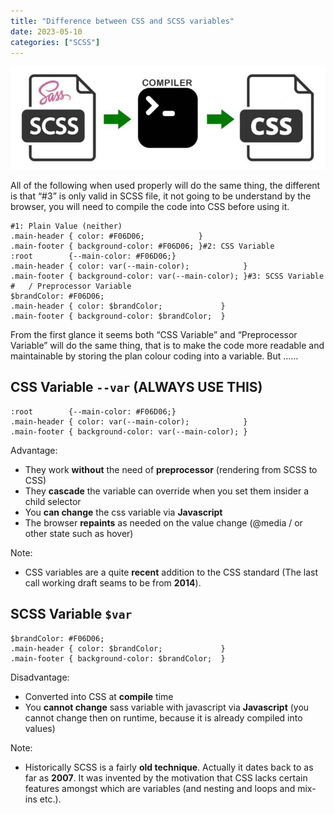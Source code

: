 ```yaml
---
title: "Difference between CSS and SCSS variables"
date: 2023-05-10
categories: ["SCSS"]
---
```




![img](0*b51OxRUtHumX5VRX.jpg)

All of the following when used properly will do the same thing, the different is that “#3” is only valid in SCSS file, it not going to be understand by the browser, you will need to compile the code into CSS before using it.

```
#1: Plain Value (neither)
.main-header { color: #F06D06;            }
.main-footer { background-color: #F06D06; }#2: CSS Variable
:root        {--main-color: #F06D06;}
.main-header { color: var(--main-color);            }
.main-footer { background-color: var(--main-color); }#3: SCSS Variable
#   / Preprocessor Variable
$brandColor: #F06D06;
.main-header { color: $brandColor;             }
.main-footer { background-color: $brandColor;  }
```

From the first glance it seems both “CSS Variable” and “Preprocessor Variable” will do the same thing, that is to make the code more readable and maintainable by storing the plan colour coding into a variable. But ……

## CSS Variable `--var` (ALWAYS USE THIS)

```
:root        {--main-color: #F06D06;}
.main-header { color: var(--main-color);            }
.main-footer { background-color: var(--main-color); }
```

Advantage:

-   They work **without** the need of **preprocessor** (rendering from SCSS to CSS)
-   They **cascade** the variable can override when you set them insider a child selector
-   You **can change** the css variable via **Javascript**
-   The browser **repaints** as needed on the value change (@media / or other state such as hover)

Note:

-   CSS variables are a quite **recent** addition to the CSS standard (The last call working draft seams to be from **2014**).

## SCSS Variable `$var`

```
$brandColor: #F06D06;
.main-header { color: $brandColor;             }
.main-footer { background-color: $brandColor;  }
```

Disadvantage:

-   Converted into CSS at **compile** time
-   You **cannot change** sass variable with javascript via **Javascript** (you cannot change then on runtime, because it is already compiled into values)

Note:

-   Historically SCSS is a fairly **old technique**. Actually it dates back to as far as **2007**. It was invented by the motivation that CSS lacks certain features amongst which are variables (and nesting and loops and mix-ins etc.).
